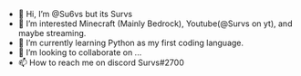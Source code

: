 - 👋 Hi, I’m @Su6vs but its Survs
- 👀 I’m interested Minecraft (Mainly Bedrock), Youtube(@Survs on yt), and maybe streaming.
- 🌱 I’m currently learning Python as my first coding language.
- 💞️ I’m looking to collaborate on ...
- 📫 How to reach me on discord Survs#2700

<!---
Su6vs/Su6vs is a ✨ special ✨ repository because its `README.md` (this file) appears on your GitHub profile.
You can click the Preview link to take a look at your changes.
--->
